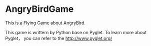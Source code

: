 AngryBirdGame
=============

This is a Flying Game about AngryBird.



This game is writtern by Python base on Pyglet.
To learn more about Pyglet， you can refer to the http://www.pyglet.org/
